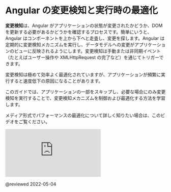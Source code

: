# Angular の変更検知と実行時の最適化

**変更検知**は、Angular がアプリケーションの状態が変更されたかどうか、DOM を更新する必要があるかどうかを確認するプロセスです。簡単にいうと、Angular はコンポーネントを上から下へと走査し、変更を探します。Angular は定期的に変更検知メカニズムを実行し、データモデルへの変更がアプリケーションのビューに反映されるようにします。変更検知は手動または非同期イベント（たとえばユーザー操作や XMLHttpRequest の完了など）を通じてトリガーできます。

変更検知は極めて効率よく最適化されていますが、アプリケーションが頻繁に実行すると速度低下の原因になることがあります。

このガイドでは、アプリケーションの一部をスキップし、必要な場合にのみ変更検知を実行することで、変更検知メカニズムを制御および最適化する方法を学習します。

メディア形式でパフォーマンスの最適化について詳しく知りたい場合は、このビデオをご覧ください。

<div class="video-container">

<iframe allow="accelerometer; encrypted-media; gyroscope; picture-in-picture" allowfullscreen frameborder="0" src="https://www.youtube.com/embed/f8sA-i6gkGQ"></iframe>

</div>

@reviewed 2022-05-04
